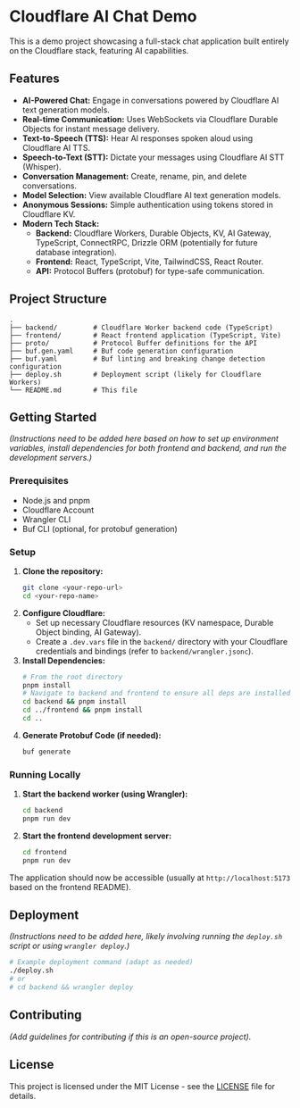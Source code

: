# Cloudflare AI Chat Demo

This is a demo project showcasing a full-stack chat application built entirely on the Cloudflare stack, featuring AI capabilities.

## Features

*   **AI-Powered Chat:** Engage in conversations powered by Cloudflare AI text generation models.
*   **Real-time Communication:** Uses WebSockets via Cloudflare Durable Objects for instant message delivery.
*   **Text-to-Speech (TTS):** Hear AI responses spoken aloud using Cloudflare AI TTS.
*   **Speech-to-Text (STT):** Dictate your messages using Cloudflare AI STT (Whisper).
*   **Conversation Management:** Create, rename, pin, and delete conversations.
*   **Model Selection:** View available Cloudflare AI text generation models.
*   **Anonymous Sessions:** Simple authentication using tokens stored in Cloudflare KV.
*   **Modern Tech Stack:**
    *   **Backend:** Cloudflare Workers, Durable Objects, KV, AI Gateway, TypeScript, ConnectRPC, Drizzle ORM (potentially for future database integration).
    *   **Frontend:** React, TypeScript, Vite, TailwindCSS, React Router.
    *   **API:** Protocol Buffers (protobuf) for type-safe communication.

## Project Structure

```
.
├── backend/         # Cloudflare Worker backend code (TypeScript)
├── frontend/        # React frontend application (TypeScript, Vite)
├── proto/           # Protocol Buffer definitions for the API
├── buf.gen.yaml     # Buf code generation configuration
├── buf.yaml         # Buf linting and breaking change detection configuration
├── deploy.sh        # Deployment script (likely for Cloudflare Workers)
└── README.md        # This file
```

## Getting Started

*(Instructions need to be added here based on how to set up environment variables, install dependencies for both frontend and backend, and run the development servers.)*

### Prerequisites

*   Node.js and pnpm
*   Cloudflare Account
*   Wrangler CLI
*   Buf CLI (optional, for protobuf generation)

### Setup

1.  **Clone the repository:**
    ```bash
    git clone <your-repo-url>
    cd <your-repo-name>
    ```
2.  **Configure Cloudflare:**
    *   Set up necessary Cloudflare resources (KV namespace, Durable Object binding, AI Gateway).
    *   Create a `.dev.vars` file in the `backend/` directory with your Cloudflare credentials and bindings (refer to `backend/wrangler.jsonc`).
3.  **Install Dependencies:**
    ```bash
    # From the root directory
    pnpm install
    # Navigate to backend and frontend to ensure all deps are installed if needed
    cd backend && pnpm install
    cd ../frontend && pnpm install
    cd ..
    ```
4.  **Generate Protobuf Code (if needed):**
    ```bash
    buf generate
    ```

### Running Locally

1.  **Start the backend worker (using Wrangler):**
    ```bash
    cd backend
    pnpm run dev
    ```
2.  **Start the frontend development server:**
    ```bash
    cd frontend
    pnpm run dev
    ```

The application should now be accessible (usually at `http://localhost:5173` based on the frontend README).

## Deployment

*(Instructions need to be added here, likely involving running the `deploy.sh` script or using `wrangler deploy`.)*

```bash
# Example deployment command (adapt as needed)
./deploy.sh
# or
# cd backend && wrangler deploy
```

## Contributing

*(Add guidelines for contributing if this is an open-source project).*

## License

This project is licensed under the MIT License - see the [LICENSE](LICENSE) file for details. 